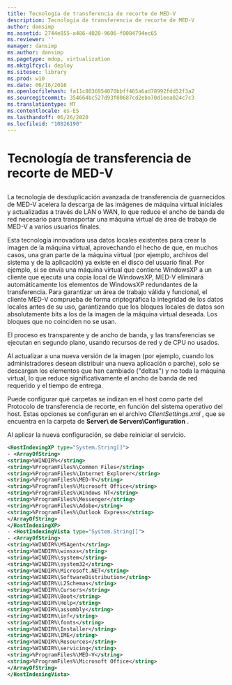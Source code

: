 ```yaml
---
title: Tecnología de transferencia de recorte de MED-V
description: Tecnología de transferencia de recorte de MED-V
author: dansimp
ms.assetid: 2744e855-a486-4028-9606-f0084794ec65
ms.reviewer: ''
manager: dansimp
ms.author: dansimp
ms.pagetype: mdop, virtualization
ms.mktglfcycl: deploy
ms.sitesec: library
ms.prod: w10
ms.date: 06/16/2016
ms.openlocfilehash: fa11c8036954070bbff465a6ad78992fdd52f3a2
ms.sourcegitcommit: 354664bc527d93f80687cd2eba70d1eea024c7c3
ms.translationtype: MT
ms.contentlocale: es-ES
ms.lasthandoff: 06/26/2020
ms.locfileid: "10826190"
---
```

# Tecnología de transferencia de recorte de MED-V


## <a href="" id="bkmk-medvtrimtransfertechnology"></a>


La tecnología de desduplicación avanzada de transferencia de guarnecidos de MED-V acelera la descarga de las imágenes de máquina virtual iniciales y actualizadas a través de LAN o WAN, lo que reduce el ancho de banda de red necesario para transportar una máquina virtual de área de trabajo de MED-V a varios usuarios finales.

Esta tecnología innovadora usa datos locales existentes para crear la imagen de la máquina virtual, aprovechando el hecho de que, en muchos casos, una gran parte de la máquina virtual (por ejemplo, archivos del sistema y de la aplicación) ya existe en el disco del usuario final. Por ejemplo, si se envía una máquina virtual que contiene WindowsXP a un cliente que ejecuta una copia local de WindowsXP, MED-V eliminará automáticamente los elementos de WindowsXP redundantes de la transferencia. Para garantizar un área de trabajo válida y funcional, el cliente MED-V comprueba de forma criptográfica la integridad de los datos locales antes de su uso, garantizando que los bloques locales de datos son absolutamente bits a los de la imagen de la máquina virtual deseada. Los bloques que no coinciden no se usan.

El proceso es transparente y de ancho de banda, y las transferencias se ejecutan en segundo plano, usando recursos de red y de CPU no usados.

Al actualizar a una nueva versión de la imagen (por ejemplo, cuando los administradores desean distribuir una nueva aplicación o parche), solo se descargan los elementos que han cambiado ("deltas") y no toda la máquina virtual, lo que reduce significativamente el ancho de banda de red requerido y el tiempo de entrega.

Puede configurar qué carpetas se indizan en el host como parte del Protocolo de transferencia de recorte, en función del sistema operativo del host. Estas opciones se configuran en el archivo *ClientSettings.xml* , que se encuentra en la carpeta de **Server\\ de Servers\\Configuration** .

Al aplicar la nueva configuración, se debe reiniciar el servicio.

```xml
<HostIndexingXP type="System.String[]"> 
- <ArrayOfString>
<string>%WINDIR%</string> 
<string>%ProgramFiles%\Common Files</string> 
<string>%ProgramFiles%\Internet Explorer</string> 
<string>%ProgramFiles%\MED-V</string> 
<string>%ProgramFiles%\Microsoft Office</string> 
<string>%ProgramFiles%\Windows NT</string> 
<string>%ProgramFiles%\Messenger</string> 
<string>%ProgramFiles%\Adobe</string> 
<string>%ProgramFiles%\Outlook Express</string> 
</ArrayOfString> 
</HostIndexingXP> 
- <HostIndexingVista type="System.String[]"> 
- <ArrayOfString> 
<string>%WINDIR%\MSAgent</string> 
<string>%WINDIR%\winsxs</string> 
<string>%WINDIR%\system</string> 
<string>%WINDIR%\system32</string> 
<string>%WINDIR%\Microsoft.NET</string> 
<string>%WINDIR%\SoftwareDistribution</string> 
<string>%WINDIR%\L2Schemas</string> 
<string>%WINDIR%\Cursors</string> 
<string>%WINDIR%\Boot</string> 
<string>%WINDIR%\Help</string> 
<string>%WINDIR%\assembly</string> 
<string>%WINDIR%\inf</string> 
<string>%WINDIR%\fonts</string> 
<string>%WINDIR%\Installer</string> 
<string>%WINDIR%\IME</string> 
<string>%WINDIR%\Resources</string> 
<string>%WINDIR%\servicing</string> 
<string>%ProgramFiles%\MED-V</string> 
<string>%ProgramFiles%\Microsoft Office</string> 
</ArrayOfString> 
</HostIndexingVista>
```

 

 





